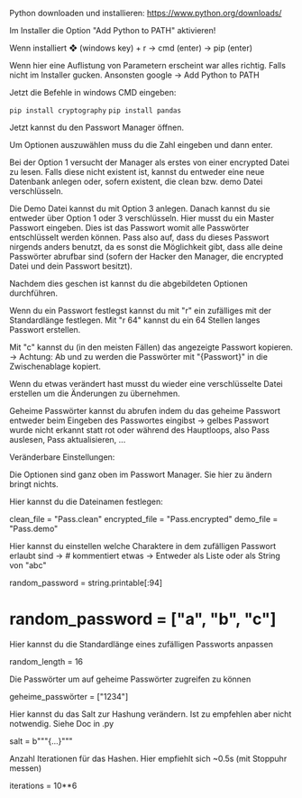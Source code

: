 Python downloaden und installieren: https://www.python.org/downloads/

Im Installer die Option "Add Python to PATH" aktivieren!


Wenn installiert ❖ (windows key) + r -> cmd (enter) -> pip (enter)

Wenn hier eine Auflistung von Parametern erscheint war alles richtig. Falls nicht im Installer gucken.
Ansonsten google -> Add Python to PATH

Jetzt die Befehle in windows CMD eingeben:

```pip install cryptography```
```pip install pandas```


Jetzt kannst du den Passwort Manager öffnen.


Um Optionen auszuwählen muss du die Zahl eingeben und dann enter.


Bei der Option 1 versucht der Manager als erstes von einer encrypted Datei zu lesen. Falls diese nicht
existent ist, kannst du entweder eine neue Datenbank anlegen oder, sofern existent, die clean bzw. demo Datei
verschlüsseln.

Die Demo Datei kannst du mit Option 3 anlegen. Danach kannst du sie entweder über Option 1 oder 3 verschlüsseln.
Hier musst du ein Master Passwort eingeben. Dies ist das Passwort womit alle Passwörter entschlüsselt werden können.
Pass also auf, dass du dieses Passwort nirgends anders benutzt, da es sonst die Möglichkeit gibt, dass alle deine
Passwörter abrufbar sind (sofern der Hacker den Manager, die encrypted Datei und dein Passwort besitzt).

Nachdem dies geschen ist kannst du die abgebildeten Optionen durchführen.

Wenn du ein Passwort festlegst kannst du mit "r" ein zufälliges mit der Standardlänge festlegen. Mit "r 64" kannst 
du ein 64 Stellen langes Passwort erstellen.

Mit "c" kannst du (in den meisten Fällen) das angezeigte Passwort kopieren.
-> Achtung: Ab und zu werden die Passwörter mit "{Passwort}" in die Zwischenablage kopiert.

Wenn du etwas verändert hast musst du wieder eine verschlüsselte Datei erstellen um die Änderungen zu übernehmen.


Geheime Passwörter kannst du abrufen indem du das geheime Passwort entweder beim Eingeben des Passwortes eingibst
-> gelbes Passwort wurde nicht erkannt statt rot
oder während des Hauptloops, also Pass auslesen, Pass aktualisieren, ...

Veränderbare Einstellungen:

Die Optionen sind ganz oben im Passwort Manager. Sie hier zu ändern bringt nichts.


Hier kannst du die Dateinamen festlegen:

clean_file = "Pass.clean"
encrypted_file = "Pass.encrypted"
demo_file = "Pass.demo"


Hier kannst du einstellen welche Charaktere in dem zufälligen Passwort erlaubt sind
-> # kommentiert etwas
-> Entweder als Liste oder als String von "abc"

random_password = string.printable[:94]

# random_password = ["a", "b", "c"]


Hier kannst du die Standardlänge eines zufälligen Passworts anpassen

random_length = 16


Die Passwörter um auf geheime Passwörter zugreifen zu können

geheime_passwörter = ["1234"]


Hier kannst du das Salt zur Hashung verändern. Ist zu empfehlen aber nicht notwendig. Siehe Doc in .py

salt = b"""{...}"""


Anzahl Iterationen für das Hashen. Hier empfiehlt sich ~0.5s (mit Stoppuhr messen)

iterations = 10**6